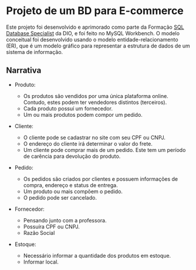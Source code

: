 # Projeto de um BD para E-commerce
Este projeto foi desenvolvido e  aprimorado como parte da Formação [SQL Database Specialist](https://web.dio.me/track/1a5a10ed-417c-4fef-8531-2097ff072817) da DIO, e foi feito no MySQL Workbench. O modelo conceitual foi desenvolvido usando o modelo entidade-relacionamento (ER), que é um modelo gráfico para representar a estrutura de dados de um sistema de informação.

## Narrativa

 - Produto:
    - Os produtos são vendidos por uma única plataforma online. Contudo, estes podem ter vendedores distintos (terceiros).
    - Cada produto possuí um fornecedor.
    - Um ou mais produtos podem compor um pedido.

 - Cliente:
    - O cliente pode se cadastrar no site com seu CPF ou CNPJ.
    - O endereço do cliente irá determinar o valor do frete.
    - Um cliente pode comprar mais de um pedido. Este tem um período de carência para devolução do produto.

 - Pedido:
    - Os pedidos são criados por clientes e possuem informações de compra, endereço e status de entrega.
    - Um produto ou mais compõem o pedido.
    - O pedido pode ser cancelado.

 - Fornecedor:
    - Pensando junto com a professora.
    - Possuíra CPF ou CNPJ.
    - Razão Social

 - Estoque:
    - Necessário informar a quantidade dos produtos em estoque.
    - Informar local. 
